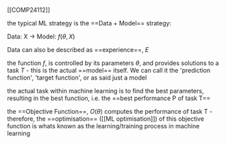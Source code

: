 [[COMP24112]]

the typical ML strategy is the ==Data + Model== strategy:

Data: X $\rightarrow$ Model: $f(\theta,X)$

Data can also be described as ==experience==, $E$

the function $f$, is controlled by its parameters $\theta$, and provides solutions to a task $T$ - this is the actual ==model== itself. We can call it the 'prediction function', 'target function', or as said just a model

the actual task within machine learning is to find the best parameters, resulting in the best function, i.e. the ==best performance P of task T==

the ==Objective Function==, $O(\theta)$ computes the performance of task T - therefore, the ==optimisation== ([[ML optimisation]]) of this objective function is whats known as the learning/training process in machine learning